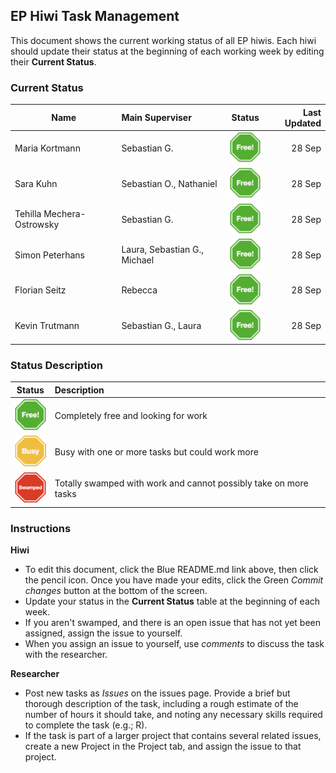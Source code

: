 ## EP Hiwi Task Management

This document shows the current working status of all EP hiwis. Each hiwi should update their status at the beginning of each working week by editing their **Current Status**.



### Current Status

| Name   |  Main Superviser |    Status      |  Last Updated |
|----------|:-----|:-------------:|------:|
|Maria Kortmann | Sebastian G. | <img width=50px src="free.png"> |    28 Sep |
| Sara Kuhn | Sebastian O., Nathaniel | <img width=50px src="free.png"> | 28 Sep |
| Tehilla Mechera-Ostrowsky |Sebastian G. | <img width=50px src="free.png"> |    28 Sep |
| Simon Peterhans | Laura, Sebastian G., Michael |  <img width=50px src="free.png">   |   28 Sep |
| Florian Seitz | Rebecca |<img width=50px src="free.png"> |    28 Sep |
| Kevin Trutmann | Sebastian G., Laura | <img width=50px src="free.png"> |    28 Sep |

### Status Description

| Status|      Description      |  
|----------|:-------------|
| <img width=50px src="free.png">|  Completely free and looking for work |
| <img width=50px src="busy.png">|  Busy with one or more tasks but could work more | 
| <img width=50px src="swamped.png">|  Totally swamped with work and cannot possibly take on more tasks  | 


### Instructions

**Hiwi**

- To edit this document, click the Blue README.md link above, then click the pencil icon. Once you have made your edits, click the Green *Commit changes* button at the bottom of the screen.
- Update your status in the **Current Status** table at the beginning of each week.
- If you aren't swamped, and there is an open issue that has not yet been assigned, assign the issue to yourself.
- When you assign an issue to yourself, use *comments* to discuss the task with the researcher.

**Researcher**

- Post new tasks as *Issues* on the issues page. Provide a brief but thorough description of the task, including a rough estimate of the number of hours it should take, and noting any necessary skills required to complete the task (e.g.; R).
- If the task is part of a larger project that contains several related issues, create a new Project in the Project tab, and assign the issue to that project.
